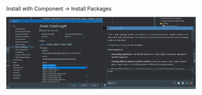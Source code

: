 Install with Component -> Install Packages

![image](./images/2025-03-03-22_51_43-GeminiAIPlugin.png)
